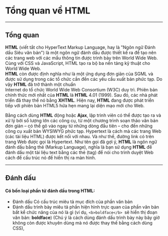 # Tổng quan về HTML
--- 
## Tổng quan 
  **HTML**  (viết tắt cho HyperText Markup Language, hay là "Ngôn ngữ Đánh dấu Siêu văn bản") là một ngôn ngữ đánh dấu được thiết kế ra để tạo nên các trang web
với các mẩu thông tin được trình bày trên World Wide Web. Cùng với CSS và JavaScript, HTML tạo ra bộ ba nền tảng kỹ thuật cho World Wide Web.  
**HTML** còn được định nghĩa như là một ứng dụng đơn giản của SGML và được sử dụng trong các tổ chức cần đến các yêu cầu xuất bản phức tạp. Do vậy **HTML** đã trở thành một chuẩn  
Internet do tổ chức World Wide Web Consortium (W3C) duy trì. Phiên bản chính thức mới nhất của **HTML** là **HTML** 4.01 (1999). Sau đó, các nhà phát triển đã thay thế nó bằng 
**XHTML**.
Hiện nay, **HTML** đang được phát triển tiếp với phiên bản HTML5 hứa hẹn mang lại diện mạo mới cho Web.  

Bằng cách dùng **HTML** động hoặc **Ajax**, lập trình viên có thể được tạo ra và xử lý bởi số lượng lớn các công cụ, từ một chương trình soạn thảo văn bản đơn giản – có thể 
gõ vào ngay từ những dòng đầu tiên – cho đến những công cụ xuất bản WYSIWYG phức tạp. Hypertext là cách mà các trang Web (các tài liệu HTML) được kết nối với nhau. Và như thế,
đường link có trên trang Web được gọi là Hypertext. Như tên gọi đã gợi ý, **HTML** là ngôn ngữ đánh dấu bằng thẻ (Markup Language), nghĩa là bạn sử dụng **HTML** để đánh dấu một 
tài liệu text bằng các thẻ (tag) để nói cho trình duyệt Web cách để cấu trúc nó để hiển thị ra màn hình.  
***
## Đánh dấu
 #### Có bốn loại phần tử đánh dấu trong **HTML**:
 - Đánh dấu Có cấu trúc miêu tả mục đích của phần văn bản
 - Đánh dấu trình bày miêu tả phần hiện hình trực quan của phần văn bản bất kể chức năng của nó là gì (ví dụ, ```<b>boldface</b> ```sẽ hiển thị đoạn văn bản: **boldface**) 
(Chú ý là cách dùng đánh dấu trình bày này bây giờ không còn được khuyên dùng mà nó được thay thế bằng cách dùng CSS),
